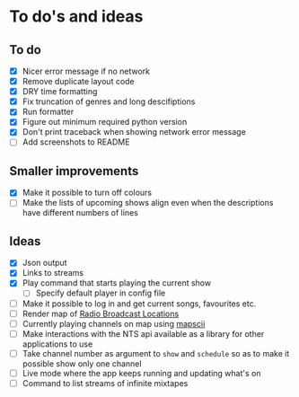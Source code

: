 # To do's and ideas

## To do

- [x] Nicer error message if no network
- [x] Remove duplicate layout code
- [x] DRY time formatting
- [x] Fix truncation of genres and long descifiptions
- [x] Run formatter
- [x] Figure out minimum required python version
- [x] Don't print traceback when showing network error message
- [ ] Add screenshots to README

## Smaller improvements

- [x] Make it possible to turn off colours
- [ ] Make the lists of upcoming shows align even when the descriptions have different numbers of lines

## Ideas

- [x] Json output
- [x] Links to streams
- [x] Play command that starts playing the current show
  - [ ] Specify default player in config file
- [ ] Make it possible to log in and get current songs, favourites etc.
- [ ] Render map of [Radio Broadcast Locations](https://www.nts.live/explore/location)
- [ ] Currently playing channels on map using [mapscii](https://github.com/rastapasta/mapscii)
- [ ] Make interactions with the NTS api available as a library for other applications to use
- [ ] Take channel number as argument to `show` and `schedule` so as to make it possible show only one channel
- [ ] Live mode where the app keeps running and updating what's on
- [ ] Command to list streams of infinite mixtapes
